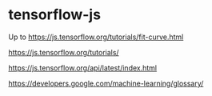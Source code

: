 # tensorflow-js

Up to https://js.tensorflow.org/tutorials/fit-curve.html

https://js.tensorflow.org/tutorials/

https://js.tensorflow.org/api/latest/index.html

https://developers.google.com/machine-learning/glossary/
